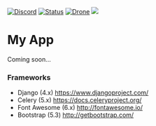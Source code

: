 [![Discord](https://img.shields.io/discord/899171661457293343?color=31c754&label=Discord&logo=discord&logoColor=white&color=4cc61f)](https://discord.gg/wXy6m2X8wY)
[![Status](https://uptime-nj.hosted-domains.com/api/badge/11/status?style=flat&upColor=4cc61f)](https://status.hosted-domains.com/)
[![Drone](https://img.shields.io/drone/build/smashedr/django4drone?server=https%3A%2F%2Fdrone.hosted-domains.com&logo=drone&label=Deploy)](https://drone.hosted-domains.com/smashedr/django4drone)
[![](https://i.cssnr.com/r/20230725-000221868.jpg)](https://hosted-domains.com/)
# My App

Coming soon...

### Frameworks

- Django (4.x) https://www.djangoproject.com/
- Celery (5.x) https://docs.celeryproject.org/
- Font Awesome (6.x) http://fontawesome.io/
- Bootstrap (5.3) http://getbootstrap.com/
